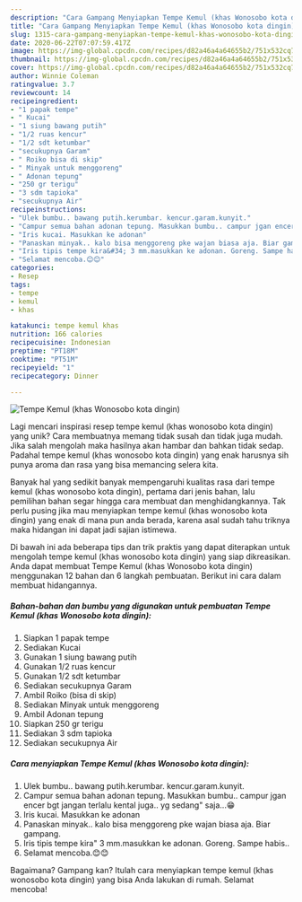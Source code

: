 ```yaml
---
description: "Cara Gampang Menyiapkan Tempe Kemul (khas Wonosobo kota dingin) Anti Gagal"
title: "Cara Gampang Menyiapkan Tempe Kemul (khas Wonosobo kota dingin) Anti Gagal"
slug: 1315-cara-gampang-menyiapkan-tempe-kemul-khas-wonosobo-kota-dingin-anti-gagal
date: 2020-06-22T07:07:59.417Z
image: https://img-global.cpcdn.com/recipes/d82a46a4a64655b2/751x532cq70/tempe-kemul-khas-wonosobo-kota-dingin-foto-resep-utama.jpg
thumbnail: https://img-global.cpcdn.com/recipes/d82a46a4a64655b2/751x532cq70/tempe-kemul-khas-wonosobo-kota-dingin-foto-resep-utama.jpg
cover: https://img-global.cpcdn.com/recipes/d82a46a4a64655b2/751x532cq70/tempe-kemul-khas-wonosobo-kota-dingin-foto-resep-utama.jpg
author: Winnie Coleman
ratingvalue: 3.7
reviewcount: 14
recipeingredient:
- "1 papak tempe"
- " Kucai"
- "1 siung bawang putih"
- "1/2 ruas kencur"
- "1/2 sdt ketumbar"
- "secukupnya Garam"
- " Roiko bisa di skip"
- " Minyak untuk menggoreng"
- " Adonan tepung"
- "250 gr terigu"
- "3 sdm tapioka"
- "secukupnya Air"
recipeinstructions:
- "Ulek bumbu.. bawang putih.kerumbar. kencur.garam.kunyit."
- "Campur semua bahan adonan tepung. Masukkan bumbu.. campur jgan encer bgt jangan terlalu kental juga.. yg sedang&#34; saja...😁"
- "Iris kucai. Masukkan ke adonan"
- "Panaskan minyak.. kalo bisa menggoreng pke wajan biasa aja. Biar gampang."
- "Iris tipis tempe kira&#34; 3 mm.masukkan ke adonan. Goreng. Sampe habis.."
- "Selamat mencoba.😊😊"
categories:
- Resep
tags:
- tempe
- kemul
- khas

katakunci: tempe kemul khas 
nutrition: 166 calories
recipecuisine: Indonesian
preptime: "PT18M"
cooktime: "PT51M"
recipeyield: "1"
recipecategory: Dinner

---
```



![Tempe Kemul (khas Wonosobo kota dingin)](https://img-global.cpcdn.com/recipes/d82a46a4a64655b2/751x532cq70/tempe-kemul-khas-wonosobo-kota-dingin-foto-resep-utama.jpg)

Lagi mencari inspirasi resep tempe kemul (khas wonosobo kota dingin) yang unik? Cara membuatnya memang tidak susah dan tidak juga mudah. Jika salah mengolah maka hasilnya akan hambar dan bahkan tidak sedap. Padahal tempe kemul (khas wonosobo kota dingin) yang enak harusnya sih punya aroma dan rasa yang bisa memancing selera kita.



Banyak hal yang sedikit banyak mempengaruhi kualitas rasa dari tempe kemul (khas wonosobo kota dingin), pertama dari jenis bahan, lalu pemilihan bahan segar hingga cara membuat dan menghidangkannya. Tak perlu pusing jika mau menyiapkan tempe kemul (khas wonosobo kota dingin) yang enak di mana pun anda berada, karena asal sudah tahu triknya maka hidangan ini dapat jadi sajian istimewa.


Di bawah ini ada beberapa tips dan trik praktis yang dapat diterapkan untuk mengolah tempe kemul (khas wonosobo kota dingin) yang siap dikreasikan. Anda dapat membuat Tempe Kemul (khas Wonosobo kota dingin) menggunakan 12 bahan dan 6 langkah pembuatan. Berikut ini cara dalam membuat hidangannya.

<!--inarticleads1-->

##### Bahan-bahan dan bumbu yang digunakan untuk pembuatan Tempe Kemul (khas Wonosobo kota dingin):

1. Siapkan 1 papak tempe
1. Sediakan  Kucai
1. Gunakan 1 siung bawang putih
1. Gunakan 1/2 ruas kencur
1. Gunakan 1/2 sdt ketumbar
1. Sediakan secukupnya Garam
1. Ambil  Roiko (bisa di skip)
1. Sediakan  Minyak untuk menggoreng
1. Ambil  Adonan tepung
1. Siapkan 250 gr terigu
1. Sediakan 3 sdm tapioka
1. Sediakan secukupnya Air




<!--inarticleads2-->

##### Cara menyiapkan Tempe Kemul (khas Wonosobo kota dingin):

1. Ulek bumbu.. bawang putih.kerumbar. kencur.garam.kunyit.
1. Campur semua bahan adonan tepung. Masukkan bumbu.. campur jgan encer bgt jangan terlalu kental juga.. yg sedang&#34; saja...😁
1. Iris kucai. Masukkan ke adonan
1. Panaskan minyak.. kalo bisa menggoreng pke wajan biasa aja. Biar gampang.
1. Iris tipis tempe kira&#34; 3 mm.masukkan ke adonan. Goreng. Sampe habis..
1. Selamat mencoba.😊😊




Bagaimana? Gampang kan? Itulah cara menyiapkan tempe kemul (khas wonosobo kota dingin) yang bisa Anda lakukan di rumah. Selamat mencoba!
